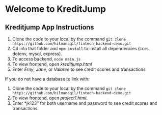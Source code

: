 # Welcome to KreditJump


## Kreditjump App Instructions

1. Clone the code to your local by the command	`git clone https://github.com/hilmanaqil/fintech-backend-demo.git`
2. Cd into that folder and `npm install` to install all dependencies (cors, dotenv, mysql, express).
3. To access backend, `node main.js`
4. To view frontend, open *kreditjump.html*
5. Enter *Erny*, *Jane*, or *Valaree* to see credit scores and transactions


If you do not have a database to link with:
1. Clone the code to your local by the command	`git clone https://github.com/hilmanaqil/fintech-backend-demo.git`
4. To view frontend, open *project1.html*.
5. Enter *jk123" for both username and password to see credit scores and transactions.
